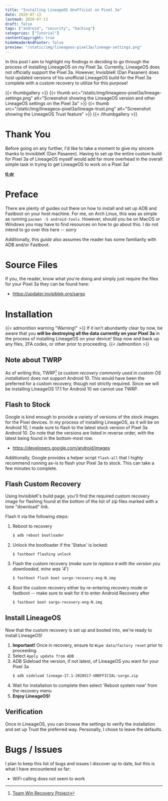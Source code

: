 ```yaml
---
title: "Installing LineageOS Unofficial on Pixel 3a"
date: 2020-07-13
lastmod: 2020-07-13
draft: false
tags: ["android", "security", "hacking"]
categories: ["Tutorial"]
contentCopyright: true
hideHeaderAndFooter: false
preview: "/static/img/lineageos-pixel3a/lineage-settings.png"
---
```

In this post I aim to highlight my findings in deciding to go through  the
process of installing LineageOS on my Pixel 3a. Currently, LineageOS does not
officially support the Pixel 3a. However, InvisibleK (Dan Pasanen) does host
updated versions of his unofficial LineageOS build for the Pixel 3a complete
with a custom recovery to utilize for this purpose!

{{< thumbgallery >}}
    {{< thumb src="/static/img/lineageos-pixel3a/lineage-settings.png"
        alt="Screenshot showing the LineageOS version and other LineageOS settings on the Pixel 3a" >}}
    {{< thumb src="/static/img/lineageos-pixel3a/lineage-trust.png"
        alt="Screenshot showing the LineageOS Trust feature" >}}
{{< /thumbgallery >}}


<!--more-->
# Thank You
Before going on any further, I'd like to take a moment to give my sincere thanks
to InvisibleK (Dan Pasanen). Having to set up the entire custom build for Pixel
3a of LineageOS myself would add far more overhead in the overall simple task in
trying to get LineageOS to work on a Pixel 3a!

[**tl;dr**](#flash-custom-recovery)

# Preface
There are plenty of guides out there on how to install and set up ADB and
Fastboot on your host machine. For me, on Arch Linux, this was as simple as
running `pacman -S android-tools`. However, should you be on MacOS or Windows
you may have to find resources on how to go about this. I do not intend to go
over this here -- _sorry_

Additionally, this _guide_ also assumes the reader has some familiarity with ADB
and/or Fastboot.

# Source Files
If you, the reader, know what you're doing and simply just require the files
for your Pixel 3a they can be found here:
- https://updater.invisiblek.org/sargo

# Installation
{{< admonition warning "Warning!" >}}
If it isn't abundantly clear by now, be aware that you **will be destroying all
the data currently on your Pixel 3a** in the process of installing LineageOS on
your device! Stop now and back up any files, 2FA codes, or other prior to
proceeding.
{{< /admonition >}}

## Note about TWRP
As of writing this, TWRP[^1] (_a custom recovery commonly used in custom OS
installation_) does not support Android 10. This would have been the preferred
for a custom recovery, though not strictly required. Since we will be installing
LineageOS 17.1 for Android 10 we cannot use TWRP.

## Flash to Stock
Google is kind enough to provide a variety of versions of the stock images for
the Pixel devices. In my process of installing LineageOS, as it will be on
Android 10, I made sure to flash to the latest stock version of Pixel 3a Android
10. Do note that the versions are listed in reverse order, with the latest being
found in the bottom-most row.
- https://developers.google.com/android/images

Additionally, Google provides a helper script `flash-all` that I highly
recommend running as-is to flash your Pixel 3a to stock. This can take a few
minutes to complete.

## Flash Custom Recovery
Using InvisibleK's build page, you'll find the required custom recovery image
for flashing found at the bottom of the list of zip files marked with a lone
"download" link.

Flash it via the following steps:
1. Reboot to recovery
   ```bash
   $ adb reboot bootloader
   ```
1. Unlock the bootloader if the 'Status' is locked:
   ```
   $ fastboot flashing unlock
   ```
1. Flash the custom recovery (_make sure to replace `N` with the version you
   downloaded, mine was '4'_)
   ```bash
   $ fastboot flash boot sargo-recovery-eng-N.img
   ```
1. Boot the custom recovery either by re-entering recovery mode or fastboot --
   make sure to wait for it to enter Android Recovery after
   ```bash
   $ fastboot boot sargo-recovery-eng-N.img
   ```

## Install LineageOS
Now that the custom recovery is set up and booted into, we're ready to install LineageOS!
1. **Important!** Once in recovery, ensure to `Wipe data/factory reset` prior to
   proceeding.
1. Select `Apply update from ADB`
1. ADB Sideload the version, if not latest, of LineageOS you want for your Pixel
   3a
   ```bash
   $ adb sideload lineage-17.1-2020517-UNOFFICIAL-sargo.zip
   ```
1. Wait for installation to complete then select 'Reboot system now' from the
   recovery menu
1. **Enjoy LineageOS!**

## Verification
Once in LineageOS, you can browse the settings to verify the installation and
set up Trust the preferred way. Personally, I chose to leave the defaults.

# Bugs / Issues
I plan to keep this list of bugs and issues I discover up to date, but this is
what I have encountered so far:
- WiFi calling does not seem to work

[^1]: [Team Win Recovery Project](https://twrp.me/)
